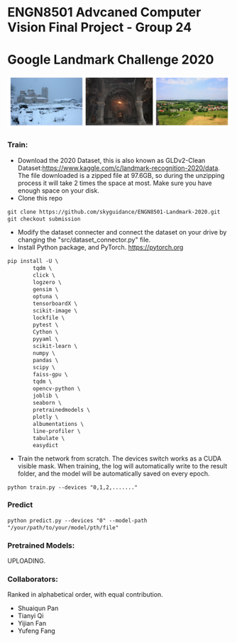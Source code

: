 # ENGN8501 Advcaned Computer Vision Final Project - Group 24
# Google Landmark Challenge 2020
![](img\Banner.png)<br>
### Train:
* Download the 2020 Dataset, this is also known as GLDv2-Clean Dataset:https://www.kaggle.com/c/landmark-recognition-2020/data. The file downloaded is a zipped file at 97.6GB, so during the unzipping process it will take 2 times the space at most. Make sure you have enough space on your disk.
* Clone this repo
```
git clone https://github.com/skyguidance/ENGN8501-Landmark-2020.git
git checkout submission
```
* Modify the dataset connecter and connect the dataset on your drive by changing the "src/dataset_connector.py" file.
* Install Python package, and PyTorch. https://pytorch.org
```
pip install -U \
        tqdm \
        click \
        logzero \
        gensim \
        optuna \
        tensorboardX \
        scikit-image \
        lockfile \
        pytest \
        Cython \
        pyyaml \
        scikit-learn \
        numpy \
        pandas \
        scipy \
        faiss-gpu \
        tqdm \
        opencv-python \
        joblib \
        seaborn \
        pretrainedmodels \
        plotly \
        albumentations \
        line-profiler \
        tabulate \
        easydict
```
* Train the network from scratch. The devices switch works as a CUDA visible mask. When training, the log will automatically write to the result folder, and the model will be automatically saved on every epoch.
```
python train.py --devices "0,1,2,......."
```
### Predict
```
python predict.py --devices "0" --model-path "/your/path/to/your/model/pth/file"
```
### Pretrained Models:
UPLOADING.

### Collaborators:
Ranked in alphabetical order, with equal contribution.


* Shuaiqun Pan <br>
* Tianyi Qi<br>
* Yijian Fan<br>
* Yufeng Fang<br>

